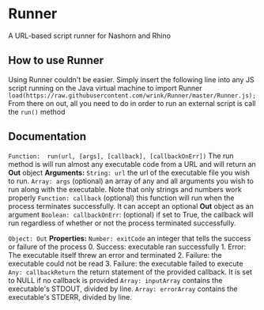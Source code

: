 # Runner
A URL-based script runner for Nashorn and Rhino

## How to use Runner
Using Runner couldn't be easier. Simply insert the following line into any JS script running on the Java virtual machine to import Runner
`load(https://raw.githubusercontent.com/wrink/Runner/master/Runner.js);`
From there on out, all you need to do in order to run an external script is call the `run()` method

## Documentation
`Function:  run(url, [args], [callback], [callbackOnErr])`
The run method is will run almost any executable code from a URL and will return an **Out** object
**Arguments:**
`String: url` the url of the executable file you wish to run.
`Array: args` (optional) an array of any and all arguments you wish to run along with the executable. Note that only strings and numbers work properly
`Function: callback` (optional) this function will run when the process terminates successfully. It can accept an optional **Out** object as an argument
`Boolean: callbackOnErr`: (optional) if set to True, the callback will run regardless of whether or not the process terminated successfully.

`Object: Out`
**Properties:**
`Number: exitCode` an integer that tells the success or failure of the process
	0.	Success: executable ran successfully
	1.	Error: The executable itself threw an error and terminated
	2.	Failure: the executable could not be read
	3.	Failure: the executable failed to execute
`Any: callbackReturn` the return statement of the provided callback. It is set to NULL if no callback is provided
`Array: inputArray`	contains the executable's STDOUT, divided by line.
`Array: errorArray` contains the executable's STDERR, divided by line.
